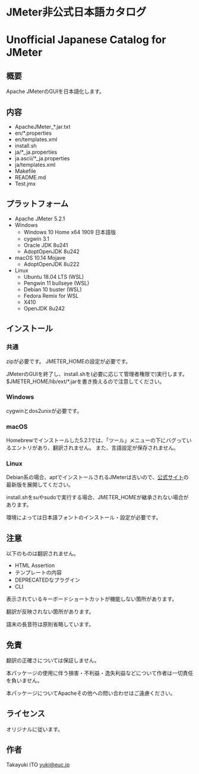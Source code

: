 ﻿# JMeter非公式日本語カタログ
# Unofficial Japanese Catalog for JMeter

## 概要

Apache JMeterのGUIを日本語化します。

## 内容

- ApacheJMeter_*.jar.txt
- en/*.properties
- en/templates.xml
- install.sh
- ja/*_ja.properties
- ja.ascii/*_ja.properties
- ja/templates.xml
- Makefile
- README.md
- Test.jmx

## プラットフォーム

- Apache JMeter 5.2.1
- Windows
	- Windows 10 Home x64 1909 日本語版
	- cygwin 3.1
	- Oracle JDK 8u241
	- AdoptOpenJDK 8u242
- macOS 10.14 Mojave
	- AdoptOpenJDK 8u222
- Linux
	- Ubuntu 18.04 LTS (WSL)
	- Pengwin 11 bullseye (WSL)
	- Debian 10 buster (WSL)
	- Fedora Remix for WSL
	- X410
	- OpenJDK 8u242

## インストール

### 共通

zipが必要です。
JMETER_HOMEの設定が必要です。

JMeterのGUIを終了し、install.shを(必要に応じて管理者権限で)実行します。
$JMETER_HOME/lib/ext/*.jarを書き換えるので注意してください。

### Windows

cygwinとdos2unixが必要です。

### macOS

Homebrewでインストールした5.2.1では、「ツール」メニューの下にバグっているエントリがあり、翻訳されません。
また、言語設定が保存されません。

### Linux

Debian系の場合、aptでインストールされるJMeterは古いので、[公式サイト](https://jmeter.apache.org/download_jmeter.cgi)の最新版を展開してください。

install.shをsuやsudoで実行する場合、JMETER_HOMEが継承されない場合があります。

環境によっては日本語フォントのインストール・設定が必要です。

## 注意

以下のものは翻訳されません。

- HTML Assertion
- テンプレートの内容
- DEPRECATEDなプラグイン
- CLI

表示されているキーボードショートカットが機能しない箇所があります。

翻訳が反映されない箇所があります。

語末の長音符は原則省略しています。

## 免責

翻訳の正確さについては保証しません。

本パッケージの使用に伴う損害・不利益・逸失利益などについて作者は一切責任を負いません。

本パッケージについてApacheその他への問い合わせはご遠慮ください。

## ライセンス

オリジナルに従います。

## 作者

Takayuki ITO <yuki@euc.jp>

